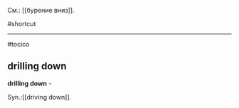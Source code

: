 См.: [[бурение вниз]].

#shortcut




<hr/>

#tocico

## drilling down

<b>drilling down</b> - 


Syn.:[[driving down]].
 


